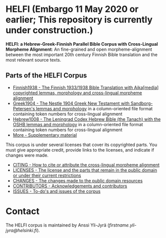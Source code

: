 # HELFI (Embargo 11 May 2020 or earlier; This repository is currently under construction.)
**HELFI: a Hebrew-Greek-Finnish Parallel Bible Corpus with Cross-Lingual Morpheme Alignment**:  An fine-grained and open morpheme-alignment between the most important 20th century Finnish Bible translation and the most relevant source texts.

## Parts of the HELFI Corpus

* [Finnish1938 - The Finnish 1933/1938 Bible Translation with Aika[media] copyrighted lemmas, morphology and cross-lingual morpheme alignment](https://github.com/amikael/HELFI/Finnish1938)
* [Greek1904 - The Nestle 1904 Greek New Testament with Sandborg-Petersen's lemmas and morphology](https://github.com/amikael/HELFI/Greek1904) in a column-oriented file format containing token numbers for cross-lingual alignment
* [Hebrew1008 - The Leningrad Codex Hebrew Bible (the Tanach) with the OSHB lemmas and morphology](https://github.com/amikael/HELFI/Hebrew1008) in a column-oriented file format containing token numbers for cross-lingual alignment
* [More - Supplementary material](https://github.com/amikael/HELFI/Supplements) 

This corpus is under several licenses that cover its copyrighted parts.  You must give appropriate credit, provide links to the licenses, and indicate if changes were made.  

* [CITING - How to cite or attribute the cross-lingual morpheme alignment](https://github.com/amikael/HELFI/blob/master/CITING.md)
* [LICENSES - The license and the parts that remain in the public domain or under their current restrictions](https://github.com/amikael/HELFI/blob/master/LICENSES.md)
* [CHANGES - The changes made to the public domain resources](https://github.com/amikael/HELFI/blob/master/CHANGES.md)
* [CONTRIBUTORS - Acknowledgements and contributors](https://github.com/amikael/HELFI/blob/master/CONTRIB.md)
* [ISSUES - To-do's and issues of the corpus](https://github.com/amikael/HELFI/blob/master/ISSUES.md)

# Contact

The HELFI corpus is maintained by Anssi Yli-Jyrä (_firstname.yli-jyra@helsinki.fi_).
